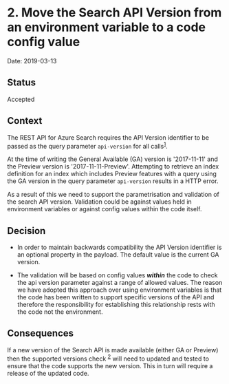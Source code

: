 # 2. Move the Search API Version from an environment variable to a code config value

Date: 2019-03-13

## Status

Accepted

## Context

The REST API for Azure Search requires the API Version identifier to be passed as the query parameter `api-version` for all calls<sup>[1]</sup>.

At the time of writing the General Available (GA) version is '2017-11-11' and the Preview version is '2017-11-11-Preview'. Attempting to retrieve an index definition for an index which includes Preview features with a query using the GA version in the query parameter `api-version` results in a HTTP error.

As a result of this we need to support the parametrisation and validation of the search API version. Validation could be against values held in environment variables or against config values within the code itself.

## Decision

* In order to maintain backwards compatibility the API Version identifier is an optional property in the payload. The default value is the current GA version.

* The validation will be based on config values **_**within**_** the code to check the api version parameter against a range of allowed values. The reason we have adopted this approach over using environment variables is that the code has been written to support specific versions of the API and therefore the responsibility for establishing this relationship rests with the code not the environment.

## Consequences

If a new version of the Search API is made available (either GA or Preview) then the supported versions check <sup>[2]</sup> will need to updated and tested to ensure that the code supports the new version. This in turn will require a release of the updated code.

[1]: https://docs.microsoft.com/en-us/rest/api/searchservice/
[2]: https://github.com/nhsuk/apim-blue-green-deploy/blob/master/lib/ValidateSearchApiVersion.js
